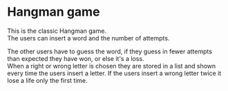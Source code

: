 <h1>Hangman game</h1>

This is the classic Hangman game.<br/>
The users can insert a word and the number of attempts.<br/>

The other users have to guess the word, if they guess in fewer attempts than expected they have won, or else it's a loss.<br/>
When a right or wrong letter is chosen they are stored in a list and shown every time the users insert a letter. If the users insert a wrong letter twice it lose a life only the first time.

